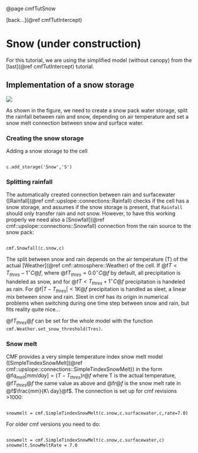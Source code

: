 @page cmfTutSnow

 [back...](@ref cmfTutIntercept)

# Snow (under construction)

For this tutorial, we are using the simplified model (without canopy)
from the [last](@ref cmfTutIntercept) tutorial.

## Implementation of a snow storage

![](media/snow.png)

As shown in the figure, we need to create a snow pack water storage,
split the rainfall between rain and snow, depending on air temperature
and set a snow melt connection between snow and surface water.

### Creating the snow storage

Adding a snow storage to the cell

~~~~~~~~~~~~~{.py}

c.add_storage('Snow','S')
~~~~~~~~~~~~~

### Splitting rainfall

The automatically created connection between rain and surfacewater
([Rainfall](@ref cmf::upslope::connections::Rainfall) checks if the
cell has a snow storage, and assumes if the snow storage is present,
that `Rainfall` should only transfer rain and not snow. However, to
have this working properly we need also a
[Snowfall](@ref cmf::upslope::connections::Snowfall) connection from
the rain source to the snow pack:

~~~~~~~~~~~~~{.py}

cmf.Snowfall(c.snow,c)
~~~~~~~~~~~~~

The split between snow and rain depends on the air temperature (T) of
the actual [Weather](@ref cmf::atmosphere::Weather) of the cell. If
@f$T < T_{thres} - 1^\circ C@f$, where @f$T_{thres}=0.0 ^\circ C@f$
by default, all precipitation is handeled as snow, and for @f$T <
T_{thres} + 1^\circ C@f$ precipitation is handeled as rain. For
@f$|T-T_{thres}|<1K@f$ precipitation is handled as sleet, a linear mix
between snow and rain. Sleet in cmf has its origin in numerical problems
when switching during one time step between snow and rain, but fits
reality quite nice...

@f$T_{thres}@f$ can be set for the whole model with the function
`cmf.Weather.set_snow_threshold(Tres)`.

### Snow melt

CMF provides a very simple temperature index snow melt model
([SimpleTindexSnowMelt](@ref cmf::upslope::connections::SimpleTindexSnowMelt))
in the form @f$q_{melt} [mm/day] = (T-T_{thres}) r@f$ where T is the
actual temperature, @f$T_{thres}@f$ the same value as above and
@f$r@f$ is the snow melt rate in @f$\frac{mm}{K\ day}@f$. The
connection is set up for cmf revisions \>1000:

~~~~~~~~~~~~~{.py}

snowmelt = cmf.SimpleTindexSnowMelt(c.snow,c.surfacewater,c,rate=7.0)
~~~~~~~~~~~~~

For older cmf versions you need to do:

~~~~~~~~~~~~~{.py}

snowmelt = cmf.SimpleTindexSnowMelt(c.snow,c.surfacewater,c)
snowmelt.SnowMeltRate = 7.0
~~~~~~~~~~~~~


